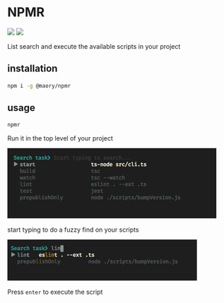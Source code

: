 # NPMR
![](https://github.com/maoryosef/npmr/actions/workflows/pr-test.yml/badge.svg?branch=master)
![](https://img.shields.io/npm/v/@maory/npmr)

List search and execute the available scripts in your project

## installation
```bash
npm i -g @maory/npmr
```

## usage
```bash
npmr
```
Run it in the top level of your project

![List scripts](./docs/screenshot1.png)

start typing to do a fuzzy find on your scripts

![Search scripts](./docs/screenshot2.png)

Press `enter` to execute the script